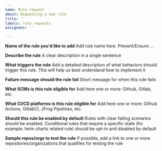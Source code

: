 ```yaml
---
name: Rule request
about: Requesting a new rule
title: ''
labels: rule requests
assignees: ''

---
```


**Name of the rule you'd like to add**
Add rule name here. Prevent/Ensure ...

**Describe the rule**
A clear description in a single sentence

**What triggers the rule**
Add a detailed description of what behaviors should trigger this rule. This will help us best understand how to implement it

 **Failure message should the rule fail**
Short message for when this rule fails

**What SCMs is this rule eligible for**
Add here one or more: Github, Gitlab, etc.

**What CI/CD platforms is this rule eligible for**
Add here one or more: Github Actions, GitlabCI, JFrog Pipelines, etc.

**Should this rule be enabled by default**
Rules with clear failing scenarios should be enabled. Conditional rules that require a specific state (for example: helm charts related rule) should be opt-in and disabled by default

**Sample repos/orgs to test the rule**
If possible, add a link to one or more repositories/organizations that qualifies for testing the rule
